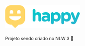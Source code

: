 <h1 class="center">
  <img src=".github/Logo.png" alt="happy" title="happy" />
</h1>



Projeto sendo criado no NLW 3 :rocket:

